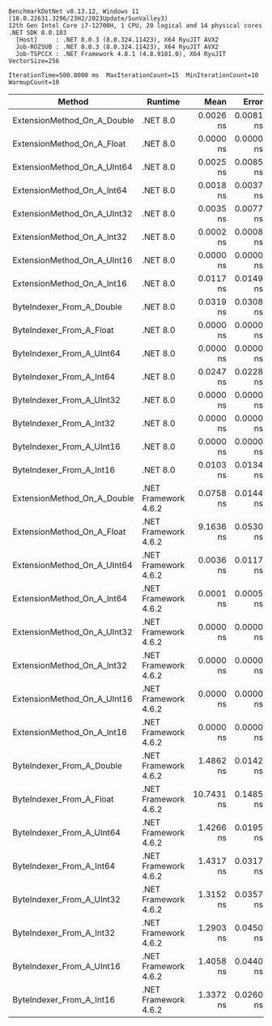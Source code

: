 ```

BenchmarkDotNet v0.13.12, Windows 11 (10.0.22631.3296/23H2/2023Update/SunValley3)
12th Gen Intel Core i7-12700H, 1 CPU, 20 logical and 14 physical cores
.NET SDK 8.0.103
  [Host]     : .NET 8.0.3 (8.0.324.11423), X64 RyuJIT AVX2
  Job-ROZSUB : .NET 8.0.3 (8.0.324.11423), X64 RyuJIT AVX2
  Job-TSPCCX : .NET Framework 4.8.1 (4.8.9181.0), X64 RyuJIT VectorSize=256

IterationTime=500.0000 ms  MaxIterationCount=15  MinIterationCount=10
WarmupCount=10

```

| Method                      | Runtime              |       Mean |     Error |    StdDev |     Median | Ratio | RatioSD |
|-----------------------------|----------------------|-----------:|----------:|----------:|-----------:|------:|--------:|
| ExtensionMethod_On_A_Double | .NET 8.0             |  0.0026 ns | 0.0081 ns | 0.0048 ns |  0.0000 ns |     ? |       ? |
| ExtensionMethod_On_A_Float  | .NET 8.0             |  0.0000 ns | 0.0000 ns | 0.0000 ns |  0.0000 ns |     ? |       ? |
| ExtensionMethod_On_A_UInt64 | .NET 8.0             |  0.0025 ns | 0.0085 ns | 0.0056 ns |  0.0000 ns |     ? |       ? |
| ExtensionMethod_On_A_Int64  | .NET 8.0             |  0.0018 ns | 0.0037 ns | 0.0025 ns |  0.0003 ns |     ? |       ? |
| ExtensionMethod_On_A_UInt32 | .NET 8.0             |  0.0035 ns | 0.0077 ns | 0.0051 ns |  0.0000 ns |     ? |       ? |
| ExtensionMethod_On_A_Int32  | .NET 8.0             |  0.0002 ns | 0.0008 ns | 0.0005 ns |  0.0000 ns |     ? |       ? |
| ExtensionMethod_On_A_UInt16 | .NET 8.0             |  0.0000 ns | 0.0000 ns | 0.0000 ns |  0.0000 ns |     ? |       ? |
| ExtensionMethod_On_A_Int16  | .NET 8.0             |  0.0117 ns | 0.0149 ns | 0.0099 ns |  0.0086 ns |     ? |       ? |
| ByteIndexer_From_A_Double   | .NET 8.0             |  0.0319 ns | 0.0308 ns | 0.0273 ns |  0.0232 ns |     ? |       ? |
| ByteIndexer_From_A_Float    | .NET 8.0             |  0.0000 ns | 0.0000 ns | 0.0000 ns |  0.0000 ns |     ? |       ? |
| ByteIndexer_From_A_UInt64   | .NET 8.0             |  0.0000 ns | 0.0000 ns | 0.0000 ns |  0.0000 ns |     ? |       ? |
| ByteIndexer_From_A_Int64    | .NET 8.0             |  0.0247 ns | 0.0228 ns | 0.0165 ns |  0.0334 ns |     ? |       ? |
| ByteIndexer_From_A_UInt32   | .NET 8.0             |  0.0000 ns | 0.0000 ns | 0.0000 ns |  0.0000 ns |     ? |       ? |
| ByteIndexer_From_A_Int32    | .NET 8.0             |  0.0000 ns | 0.0000 ns | 0.0000 ns |  0.0000 ns |     ? |       ? |
| ByteIndexer_From_A_UInt16   | .NET 8.0             |  0.0000 ns | 0.0000 ns | 0.0000 ns |  0.0000 ns |     ? |       ? |
| ByteIndexer_From_A_Int16    | .NET 8.0             |  0.0103 ns | 0.0134 ns | 0.0088 ns |  0.0123 ns |     ? |       ? |
| ExtensionMethod_On_A_Double | .NET Framework 4.6.2 |  0.0758 ns | 0.0144 ns | 0.0075 ns |  0.0737 ns |     ? |       ? |
| ExtensionMethod_On_A_Float  | .NET Framework 4.6.2 |  9.1636 ns | 0.0530 ns | 0.0351 ns |  9.1622 ns |     ? |       ? |
| ExtensionMethod_On_A_UInt64 | .NET Framework 4.6.2 |  0.0036 ns | 0.0117 ns | 0.0077 ns |  0.0000 ns |     ? |       ? |
| ExtensionMethod_On_A_Int64  | .NET Framework 4.6.2 |  0.0001 ns | 0.0005 ns | 0.0003 ns |  0.0000 ns |     ? |       ? |
| ExtensionMethod_On_A_UInt32 | .NET Framework 4.6.2 |  0.0000 ns | 0.0000 ns | 0.0000 ns |  0.0000 ns |     ? |       ? |
| ExtensionMethod_On_A_Int32  | .NET Framework 4.6.2 |  0.0000 ns | 0.0000 ns | 0.0000 ns |  0.0000 ns |     ? |       ? |
| ExtensionMethod_On_A_UInt16 | .NET Framework 4.6.2 |  0.0000 ns | 0.0000 ns | 0.0000 ns |  0.0000 ns |     ? |       ? |
| ExtensionMethod_On_A_Int16  | .NET Framework 4.6.2 |  0.0000 ns | 0.0000 ns | 0.0000 ns |  0.0000 ns |     ? |       ? |
| ByteIndexer_From_A_Double   | .NET Framework 4.6.2 |  1.4862 ns | 0.0142 ns | 0.0084 ns |  1.4827 ns |     ? |       ? |
| ByteIndexer_From_A_Float    | .NET Framework 4.6.2 | 10.7431 ns | 0.1485 ns | 0.0982 ns | 10.7365 ns |     ? |       ? |
| ByteIndexer_From_A_UInt64   | .NET Framework 4.6.2 |  1.4266 ns | 0.0195 ns | 0.0116 ns |  1.4253 ns |     ? |       ? |
| ByteIndexer_From_A_Int64    | .NET Framework 4.6.2 |  1.4317 ns | 0.0317 ns | 0.0188 ns |  1.4295 ns |     ? |       ? |
| ByteIndexer_From_A_UInt32   | .NET Framework 4.6.2 |  1.3152 ns | 0.0357 ns | 0.0236 ns |  1.3155 ns |     ? |       ? |
| ByteIndexer_From_A_Int32    | .NET Framework 4.6.2 |  1.2903 ns | 0.0450 ns | 0.0376 ns |  1.2758 ns |     ? |       ? |
| ByteIndexer_From_A_UInt16   | .NET Framework 4.6.2 |  1.4058 ns | 0.0440 ns | 0.0318 ns |  1.4038 ns |     ? |       ? |
| ByteIndexer_From_A_Int16    | .NET Framework 4.6.2 |  1.3372 ns | 0.0260 ns | 0.0172 ns |  1.3390 ns |     ? |       ? |
